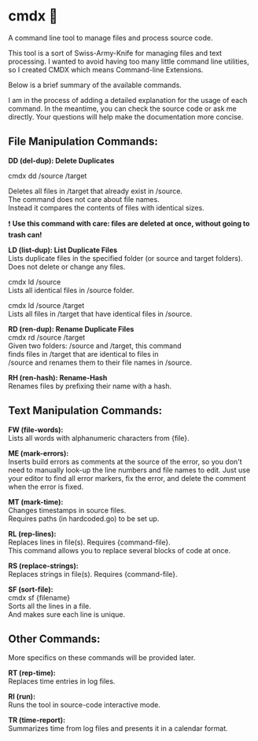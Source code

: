 # cmdx :nut_and_bolt:
A command line tool to manage files and process source code.

This tool is a sort of Swiss-Army-Knife for managing files and text processing.
I wanted to avoid having too many little command line utilities,
so I created CMDX which means Command-line Extensions.

Below is a brief summary of the available commands. 

I am in the process of adding a detailed explanation for the usage of each command. In the meantime, you can check the source code or ask me directly. Your questions will help make the documentation more concise.

## File Manipulation Commands:

**DD (del-dup): Delete Duplicates**  

cmdx dd /source /target  

Deletes all files in /target that already exist in /source.  
The command does not care about file names.  
Instead it compares the contents of files with identical sizes.  

 :exclamation: **Use this command with care: files are deleted at once, without going to trash can!**

**LD (list-dup): List Duplicate Files**  
Lists duplicate files in the specified folder (or source and target folders).  
Does not delete or change any files.  

cmdx ld /source  
Lists all identical files in /source folder.  

cmdx ld /source /target  
Lists all files in /target that have identical files in /source.  

**RD (ren-dup): Rename Duplicate Files**  
cmdx rd /source /target  
Given two folders: /source and /target, this command  
finds files in /target that are identical to files in  
/source and renames them to their file names in /source.  

**RH (ren-hash): Rename-Hash**  
Renames files by prefixing their name with a hash.  

## Text Manipulation Commands:

**FW (file-words):**   
Lists all words with alphanumeric characters from {file}.

**ME (mark-errors):**   
Inserts build errors as comments at the source of the error,
so you don't need to manually look-up the line numbers and
file names to edit. Just use your editor to find all error
markers, fix the error, and delete the comment when the error
is fixed.

**MT (mark-time):**  
Changes timestamps in source files.  
Requires paths (in hardcoded.go) to be set up.  

**RL (rep-lines):**  
Replaces lines in file(s). Requires {command-file}.  
This command allows you to replace several blocks of code at once.  

**RS (replace-strings):**  
Replaces strings in file(s). Requires {command-file}.

**SF (sort-file):**  
cmdx sf {filename}  
Sorts all the lines in a file.  
And makes sure each line is unique.  

## Other Commands:  
More specifics on these commands will be provided later.  

**RT (rep-time):**  
Replaces time entries in log files.  

**RI (run):**  
Runs the tool in source-code interactive mode.  

**TR (time-report):**  
Summarizes time from log files and presents it in a calendar format.  
